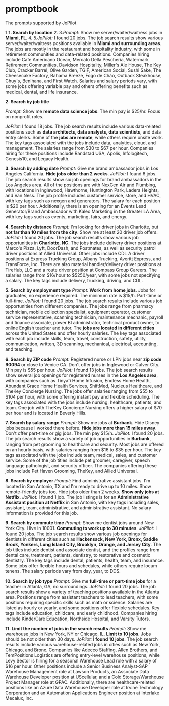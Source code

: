 # promptbook
The prompts supported by JoPilot 

1.**1. Search by location**
2.
3._Prompt:_ Show me server/waiter/waitress jobs in **Miami, FL**.
4.
5._JoPilot:_ I found 20 jobs. The job search results show various server/waiter/waitress positions available in **Miami and surrounding areas**. The jobs are mostly
in the restaurant and hospitality industry, with some in retirement communities and data-related positions. Companies hiring include Cafe Americano Ocean, Mercato
Della Pescheria, Watermark Retirement Communities, Davidson Hospitality, Miller's Ale House, The Key Club, Cracker Barrel, Olive Garden, TGIF, American Social,
Sushi Sake, The Cheesecake Factory, Bahama Breeze, Fogo de Chão, Outback Steakhouse, Chuy's, Benihana, and First Watch. Salaries and salary periods vary, with
some jobs offering variable pay and others offering benefits such as medical, dental, and life insurance.

**2. Search by job title**

_Prompt:_ Show me **remote data science jobs**. The min pay is $25/hr. Focus on nonprofit roles.

_JoPilot:_ I found 18 jobs. The job search results include various data-related positions such as **data architects, data analysts, data scientists**, and data entry clerks. Some of the **jobs are remote**, while others require onsite work. The key tags associated with the jobs include data, analytics, cloud, and management. The salaries range from $30 to $67 per hour. Companies hiring for these positions include Randstad USA, Apolis, Infologitech, Genesis10, and Legacy Health.

**3. Search by adding date**
_Prompt:_ Give me brand ambassador jobs in Los Angeles California. **Hide jobs older than 2 weeks**.
_JoPilot:_ I found 6 jobs. The job search results show six job openings for brand ambassadors in the Los Angeles area. All of the positions are with NexGen Air and Plumbing, with locations in Inglewood, Hawthorne, Huntington Park, Ladera Heights, and Van Ness. The job profile includes customer service, store, and HVAC, with key tags such as nexgen and generators. The salary for each position is $20 per hour. Additionally, there is an opening for an Events Lead Generator/Brand Ambassador with Kaleo Marketing in the Greater LA Area, with key tags such as events, marketing, fairs, and energy.

**4. Search by distance**
_Prompt:_ I'm looking for driver jobs in Charlotte, but **not far than 10 miles from the city**. Show me at least 20 driver job offers.
_JoPilot:_ I found 20 jobs. The job search results show various job opportunities in **Charlotte, NC**. The jobs include delivery driver positions at Marco's Pizza, Lyft, DoorDash, and Postmates, as well as security patrol driver positions at Allied Universal. Other jobs include CDL A driver positions at Express Trucking Group, Albany Trucking, Averitt Express, and TransForce, Inc. There are also material handler/delivery driver positions at TireHub, LLC and a route driver position at Compass Group Careers. The salaries range from $16/hour to $5250/year, with some jobs not specifying a salary. The key tags include delivery, trucking, driving, and CDL.

**5. Search by employment type**
_Prompt:_ **Work from home jobs**. Jobs for graduates, no experience required. The minimum rate is $15/h. Part-time or full-time.
_JoPilot:_ I found 20 jobs. The job search results include various job opportunities from different companies. The jobs range from pharmacy technician, mobile collection specialist, equipment operator, customer service representative, scanning technician, maintenance mechanic, payroll and finance associate, power BI administrator, technical product owner, to online English teacher and tutor. The **jobs are located in different cities** across the United States and offer hourly salaries. The key tags associated with each job include skills, team, travel, construction, safety, utility, communication, written, 3D scanning, mechanical, electrical, accounting, and teaching.

**6. Search by ZIP code**
_Prompt:_ Registered nurse or LPN jobs near **zip code 90094** or close to Venice CA. Don't offer jobs in Inglewood or Culver City. Min pay is $55 per hour.
_JoPilot:_ I found 13 jobs. The job search results show several job openings for registered nurses in the **Los Angeles area**, with companies such as Tinyafi Home Infusion, Endless Home Health, Abundant Grace Home Health Services, ShiftMed, Nucleus Healthcare, and TheKey Concierge Nursing. The jobs offer salaries ranging from $55 to $104 per hour, with some offering instant pay and flexible scheduling. The key tags associated with the jobs include nursing, healthcare, patients, and team. One job with TheKey Concierge Nursing offers a higher salary of $70 per hour and is located in Beverly Hills.

**7. Search by salary range**
_Prompt:_ Show me jobs at **Burbank**. Hide Disney jobs because I worked there before. **Hide jobs more than 15 miles away**. Don't offer part-time or gig jobs. The min pay $15/h.
_JoPilot:_ I found 20 jobs. The job search results show a variety of job opportunities in **Burbank**, ranging from pet grooming to healthcare and security. Most jobs are offered on an hourly basis, with salaries ranging from $16 to $35 per hour. The key tags associated with the jobs include team, medical, sales, and customer service. Some of the job titles include pet groomer, caregiver, speech language pathologist, and security officer. The companies offering these jobs include Pet Haven Grooming, TheKey, and Allied Universal.

**8. Search by employer**
_Prompt:_ Find administrative assistant jobs. I'm located in San Antonio, TX and I'm ready to drive up to 10 miles. Show remote-friendly jobs too. Hide jobs older than 2 weeks. **Show only jobs at Netflix**.
_JoPilot:_ I found 1 job. The job listings is for an **Administrative Assistant position at Netflix** in San Antonio, with key tags including sales, assistant, team, administrative, and administrative assistant. No salary information is provided for this job.

**9. Search by commute time**
_Prompt:_ Show me dentist jobs around New York City. I live in 10001. **Commuting to work up to 30 minutes**.
_JoPilot:_ I found 20 jobs. The job search results show various job openings for dentists in different cities such as **Hackensack, New York, Bronx, Saddle Brook, Yonkers, Long Island City, Brooklyn, Orange, and Jersey City**. The job titles include dentist and associate dentist, and the profiles range from dental care, treatment, patients, dentistry, to restorative and cosmetic dentistry. The key tags include dental, patients, health, team, and insurance. Some jobs offer flexible hours and schedules, while others require locum tenens. The salary periods vary from day, year, to DDS.

**10. Search by job type**
_Prompt:_ Give me **full-time or part-time jobs** for a teacher in Atlanta, GA, no surroundings.
_JoPilot:_ I found 20 jobs. The job search results show a variety of teaching positions available in the Atlanta area. Positions range from assistant teachers to lead teachers, with some positions requiring specific skills such as math or science. Salaries are listed as hourly or yearly, and some positions offer flexible schedules. Key tags include education, childcare, and early childhood. Companies hiring include KinderCare Education, Northside Hospital, and Varsity Tutors.

**11. Limit the number of jobs in the search results**
_Prompt:_ Show me warehouse jobs in New York, NY or Chicago, IL. **Limit to 10 jobs**. Jobs should be not older than 30 days.
_JoPilot:_ **I found 10 jobs**. The job search results include various warehouse-related jobs in cities such as New York, Chicago, and Bronx. Companies like Adecco Staffing, Allen Brothers, and TemPositions Logistics are offering entry-level warehouse positions, while Levy Sector is hiring for a seasonal Warehouse Lead role with a salary of $16 per hour. Other positions include a Senior Business Analyst-SAP Warehouse Management role at Lawson Products, an Associate Data Warehouse Developer position at UScellular, and a Cold Storage/Warehouse Project Manager role at GPAC. Additionally, there are healthcare-related positions like an Azure Data Warehouse Developer role at Irvine Technology Corporation and an Automation Applications Engineer position at Interlake Mecalux, Inc.
